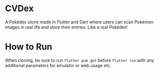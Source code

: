 # CVDex

A Pokédex clone made in Flutter and Dart where users can scan Pokémon images in real life and store their entries. Like a real Pokédex!

# How to Run
When cloning, be sure to run `flutter pub get` before `flutter run` with any additional parameters for emulator or web usage etc.
